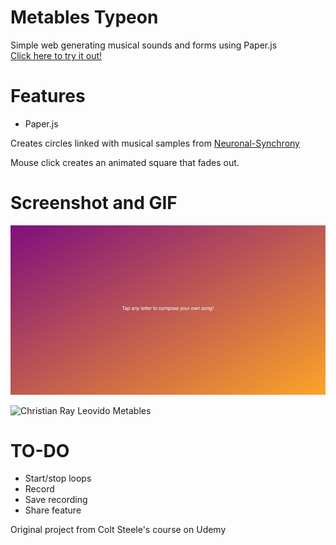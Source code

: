 # Metables Typeon

Simple web generating musical sounds and forms using Paper.js<br>
[Click here to try it out!](https://kuriishu27.github.io/metables-typeon/)

# Features

- Paper.js

Creates circles linked with musical samples from [Neuronal-Synchrony](https://github.com/jonobr1/Neuronal-Synchrony/tree/master/assets)

Mouse click creates an animated square that fades out.

# Screenshot and GIF

![Christian Ray Leovido Metables](/Screenshots/metables-scr-1.jpg)


![Christian Ray Leovido Metables](/Screenshots/metables-1.gif)

# TO-DO

- Start/stop loops
- Record
- Save recording
- Share feature

Original project from Colt Steele's course on Udemy
